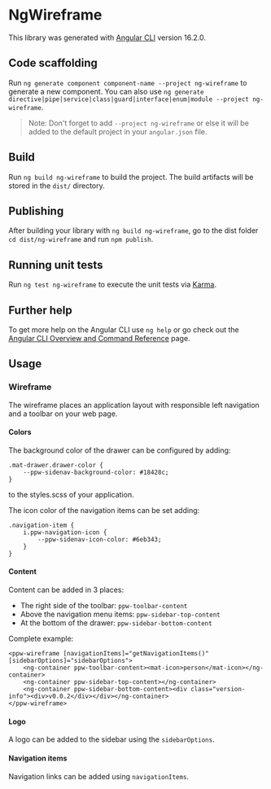 # NgWireframe

This library was generated with [Angular CLI](https://github.com/angular/angular-cli) version 16.2.0.

## Code scaffolding

Run `ng generate component component-name --project ng-wireframe` to generate a new component. You can also use `ng generate directive|pipe|service|class|guard|interface|enum|module --project ng-wireframe`.

> Note: Don't forget to add `--project ng-wireframe` or else it will be added to the default project in your `angular.json` file.

## Build

Run `ng build ng-wireframe` to build the project. The build artifacts will be stored in the `dist/` directory.

## Publishing

After building your library with `ng build ng-wireframe`, go to the dist folder `cd dist/ng-wireframe` and run `npm publish`.

## Running unit tests

Run `ng test ng-wireframe` to execute the unit tests via [Karma](https://karma-runner.github.io).

## Further help

To get more help on the Angular CLI use `ng help` or go check out the [Angular CLI Overview and Command Reference](https://angular.io/cli) page.

## Usage

### Wireframe

The wireframe places an application layout with responsible left navigation and a toolbar on your web page.

#### Colors

The background color of the drawer can be configured by adding:

    .mat-drawer.drawer-color {
        --ppw-sidenav-background-color: #18428c;
    }

to the styles.scss of your application.

The icon color of the navigation items can be set adding:

    .navigation-item {
        i.ppw-navigation-icon {
            --ppw-sidenav-icon-color: #6eb343;
        }
    }

#### Content

Content can be added in 3 places:

-   The right side of the toolbar: `ppw-toolbar-content`
-   Above the navigation menu items: `ppw-sidebar-top-content`
-   At the bottom of the drawer: `ppw-sidebar-bottom-content`

Complete example:

    <ppw-wireframe [navigationItems]="getNavigationItems()" [sidebarOptions]="sidebarOptions">
        <ng-container ppw-toolbar-content><mat-icon>person</mat-icon></ng-container>
        <ng-container ppw-sidebar-top-content></ng-container>
        <ng-container ppw-sidebar-bottom-content><div class="version-info"><div>v0.0.2</div></div></ng-container>
    </ppw-wireframe>

#### Logo

A logo can be added to the sidebar using the `sidebarOptions`.

#### Navigation items

Navigation links can be added using `navigationItems`.
